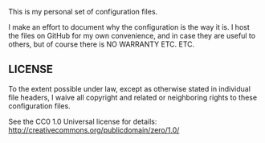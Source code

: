 This is my personal set of configuration files.

I make an effort to document why the configuration is the way it is.
I host the files on GitHub for my own convenience, and in case they
are useful to others, but of course there is NO WARRANTY ETC. ETC.


LICENSE
-------

To the extent possible under law, except as otherwise stated in
individual file headers, I waive all copyright and related or
neighboring rights to these configuration files.

See the CC0 1.0 Universal license for details:
    http://creativecommons.org/publicdomain/zero/1.0/
